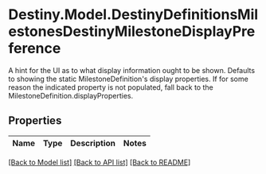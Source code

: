 # Destiny.Model.DestinyDefinitionsMilestonesDestinyMilestoneDisplayPreference
A hint for the UI as to what display information ought to be shown. Defaults to showing the static MilestoneDefinition's display properties.   If for some reason the indicated property is not populated, fall back to the MilestoneDefinition.displayProperties.

## Properties

Name | Type | Description | Notes
------------ | ------------- | ------------- | -------------

[[Back to Model list]](../README.md#documentation-for-models) [[Back to API list]](../README.md#documentation-for-api-endpoints) [[Back to README]](../README.md)

